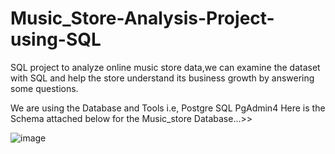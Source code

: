 # Music_Store-Analysis-Project-using-SQL
SQL project to analyze online music store data,we can examine the dataset with SQL and help the store understand its business growth by answering some questions.

We are using the Database and Tools i.e,
Postgre SQL
PgAdmin4
Here is the Schema attached below for the Music_store Database...>>


![image](https://github.com/sumit985/Music_Store-Analysis-Project-using-SQL/assets/87483053/9025081d-a3d6-43a1-be3c-cbb529ec83ba)

